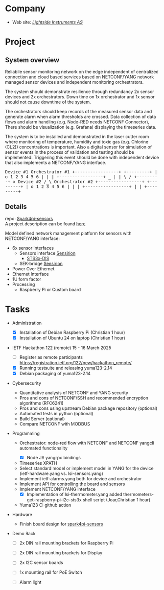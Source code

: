# Company

* Web site: *[Lightside Instruments AS](https://lightside-instruments.com)*

# Project

## System overview

Reliabile sensor monitoring network on the edge independent of centralized connection and cloud based services based on NETCONF/YANG network managed sensor devices and independent monitoring orchestrators.

The system should demonstrate resilience through redundancy 2x sensor devices and 2x orchestrators.
Down time on 1x orchestrator and 1x sensor should not cause downtime of the system.

The orchestrators should keep records of the measured sensor data and generate alarm when alarm thresholds are crossed. Data collection of data flows and alarm handling (e.g. Node-RED needs NETCONF Connector), There should be visualization (e.g. Grafana) displaying the timeseries data.

The system is to be installed and demonstrated in the laser cutter room where monitoring of temperature, humidity and toxic gas (e.g. Chlorine (CL2)) concentrations is important. Also a digital sensor for simulation of sensor events in the process of validation and testing should be implemented. Triggering this event should be done with independent device that also implements a NETCONF/YANG interface.


<tt>


Device #1                        Orchestrator #1
+-----------------+              +---------+
|  o  1 2 3 4 5 6 |              |         |
+-----------------+       _      |         |
                         \ /     +---------+
                          x
Device #2                /_\     Orchestrator #2
+-----------------+              +---------+
|  o  1 2 3 4 5 6 |              |         |
+-----------------+              |         |
                                 +---------+

</tt>

## Details

repo: [Spark4pi-sensors](https://github.com/Slenderman00/spark4pi-sensors)\
A project description can be found [here](https://github.com/Slenderman00/spark4pi-sensor-project-plan/blob/085f62d7cc909bd49f87859c767897c551bc6023/Report.pdf)

Model defined network management platform for sensors with NETCONF/YANG interface:
- 6x sensor interfaces
    - Sensors interface [Sensirion](https://sensirion.com/products/sensor-evaluation)
        - [STS3x-DIS](https://sensirion.com/media/documents/1DA31AFD/65D613A8/Datasheet_STS3x_DIS.pdf)
    - SEK-bridge [Sensirion](https://sensirion.com/products/catalog/SEK-SensorBridge)
- Power Over Ethernet
- Ethernet Interface
- 1U form factor
- Processing
    - Raspberry Pi or Custom board

# Tasks
- Administration
    - [x] Installation of Debian Raspberry Pi (Christian 1 hour)
    - [x] Installation of Ubuntu 24 on laptop (Christian 1 hour)
- IETF Hackathon 122 (remote) 15 - 16 March 2025
    - [ ] Register as remote participants https://registration.ietf.org/122/new/hackathon_remote/
    - [x] Running testsuite and releasing yuma123-2.14
    - [x] Debian packaging of yuma123-2.14
- Cybersecurity
    - Quantitative analysis of NETCONF and YANG security
    - Pros and cons of NETCONF/SSH and recommended encryption algorithms (RFC6241)
    - Pros and cons using upstream Debian package repository (optional)
    - Automated tests in python (optional)
    - Build Server (optional)
    - Compare NETCONF with MODBUS
- Programming
    - Orchestrator: node-red flow with NETCONF <get> and NETCONF yangcli automated <edit> functionality
      - [x] Node JS yangrpc bindings
    - Timeseries XPATH
    - Select standard model or implement model in YANG for the device (ietf-hardware.yang vs. lsi-sensors.yang)
    - Implement ietf-alarms.yang both for device and orchestrator
    - Implement API for controlling the board and sensors
    - Implement NETCONF/YANG interface
      - [x] Implementation of lsi-thermometer.yang added thermometers-get-raspberry-pi-i2c-sts3x shell script (Joar,Christian 1 hour)
    - Yuma123 CI github action
- Hardware
    - Finish board design for [spark4pi-sensors](https://github.com/Slenderman00/spark4pi-sensors)

- Demo Rack
    - [ ] 2x DIN rail mounting brackets for Raspberry Pi
    - [ ] 2x DIN rail mounting brackets for Display
    - [ ] 2x I2C sensor boards
    - [ ] 1x mounting rail for PoE Switch
    - [ ] Alarm light




